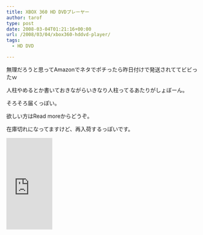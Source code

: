 ```yaml
---
title: XBOX 360 HD DVDプレーヤー
author: tarof
type: post
date: 2008-03-04T01:21:16+00:00
url: /2008/03/04/xbox360-hddvd-player/
tags:
  - HD DVD

---
```

無理だろうと思ってAmazonでネタでポチったら昨日付けで発送されててビビったｗ

人柱やめるとか書いておきながらいきなり人柱ってるあたりがしょぼーん。
  
そろそろ届くっぽい。

欲しい方はRead moreからどうぞ。
  
在庫切れになってますけど、再入荷するっぽいです。

<!--more-->


  
<iframe src="http://rcm-jp.amazon.co.jp/e/cm?t=maplefactory-22&#038;o=9&#038;p=8&#038;l=as1&#038;asins=B000FSEM56&#038;fc1=000000&#038;IS2=1&#038;lt1=_blank&#038;lc1=0000FF&#038;bc1=FFFFFF&#038;bg1=FFFFFF&#038;f=ifr&#038;nou=1" style="width:120px;height:240px;" scrolling="no" marginwidth="0" marginheight="0" frameborder="0"></iframe>
